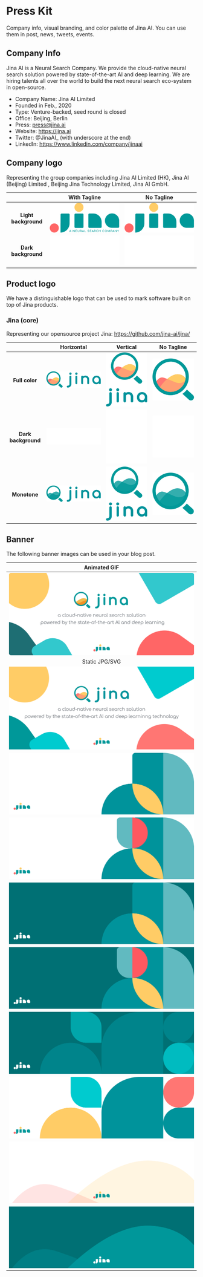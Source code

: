 # Press Kit

Company info, visual branding, and color palette of Jina AI. You can use them in post, news, tweets, events.

## Company Info

Jina AI is a Neural Search Company. We provide the cloud-native neural search solution powered by state-of-the-art AI and deep learning. We are hiring talents all over the world to build the next neural search eco-system in open-source.

- Company Name: Jina AI Limited
- Founded in Feb., 2020 
- Type: Venture-backed, seed round is closed
- Office: Beijing, Berlin
- Press: press@jina.ai
- Website: https://jina.ai
- Twitter: @JinaAI_ (with underscore at the end)
- LinkedIn: https://www.linkedin.com/company/jinaai

## Company logo

Representing the group companies including Jina AI Limited (HK), Jina AI (Beijing) Limited , Beijing Jina Technology Limited, Jina AI GmbH. 

| | **With Tagline**| **No Tagline** |
|:---: | :---: | :---: |
| **Light background** |  ![](logo-company/logo-with-text/light-bg/Company%20logo_info_light.svg) | ![](logo-company/logo/light-bg/Company%20logo_light.svg) |
| **Dark background** | ![](logo-company/logo-with-text/dark-bg/Company%20logo_info_Dark.svg) | ![](logo-company/logo/dark-bg/Company%20logo_Dark.svg)|


## Product logo

We have a distinguishable logo that can be used to mark software built on top of Jina products.

### Jina (core)

Representing our opensource project Jina: https://github.com/jina-ai/jina/

| | **Horizontal** | **Vertical** | **No Tagline** |
| :---: | :---: | :---: | :---: |
| **Full color** | ![](logo-product/jina-core/horizontal-layout/colored//Product%20logo_Core_vertical_colorful.svg) | ![](logo-product/jina-core/vertical-layout/colorful/Product%20logo_Core_Horizontal_colorful.svg)| ![](logo-product/jina-core/logo-only/colored//Product%20logo_Core_Colorful.svg) |
| **Dark background** | ![](logo-product/jina-core/horizontal-layout/dark-bg//Product%20logo_Core_vertical_dark.svg) | ![](logo-product/jina-core/vertical-layout/dark//Product%20logo_Core_Horizontal_dark.svg) | ![](logo-product/jina-core/logo-only/dark-bg/Product%20logo_Core_Dark.svg) |
| **Monotone** | ![](logo-product/jina-core/horizontal-layout/light-bg//Product%20logo_Core_vertical_light.svg) | ![](logo-product/jina-core/vertical-layout/light//Product%20logo_Core_Horizontal_light.svg) | ![](logo-product/jina-core/logo-only/light-bg/Product%20logo_Core_light.svg) |


## Banner

The following banner images can be used in your blog post.

| Animated GIF |
| :---: |
|![](social/banner.gif)|
| Static JPG/SVG|
|![](social/banner.jpg) |
|![](social/Banner/banner2.jpg)|
|![](social/Banner/banner3.jpg)|
|![](social/Banner/banner4.jpg)|
|![](social/Banner/banner5.jpg)|
|![](social/Banner/banner6.jpg)|
|![](social/Banner/banner7.jpg)|
|![](social/Banner/banner8.jpg)|
|![](social/Banner/banner9.jpg)|

